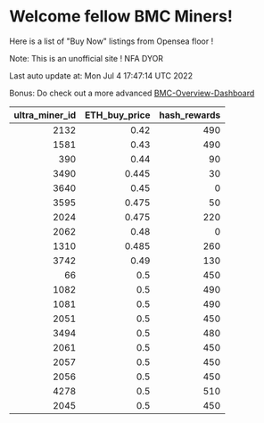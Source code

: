 # Welcome fellow BMC Miners!
Here is a list of "Buy Now" listings from Opensea floor !

Note: This is an unofficial site ! NFA DYOR

Last auto update at: Mon Jul  4 17:47:14 UTC 2022

Bonus: Do check out a more advanced [BMC-Overview-Dashboard](https://dune.com/defifunk/BMC-Overview-Dashboard)


|   ultra_miner_id |   ETH_buy_price |   hash_rewards |
|-----------------:|----------------:|---------------:|
|             2132 |           0.42  |            490 |
|             1581 |           0.43  |            490 |
|              390 |           0.44  |             90 |
|             3490 |           0.445 |             30 |
|             3640 |           0.45  |              0 |
|             3595 |           0.475 |             50 |
|             2024 |           0.475 |            220 |
|             2062 |           0.48  |              0 |
|             1310 |           0.485 |            260 |
|             3742 |           0.49  |            130 |
|               66 |           0.5   |            450 |
|             1082 |           0.5   |            490 |
|             1081 |           0.5   |            490 |
|             2051 |           0.5   |            450 |
|             3494 |           0.5   |            480 |
|             2061 |           0.5   |            450 |
|             2057 |           0.5   |            450 |
|             2056 |           0.5   |            450 |
|             4278 |           0.5   |            510 |
|             2045 |           0.5   |            450 |